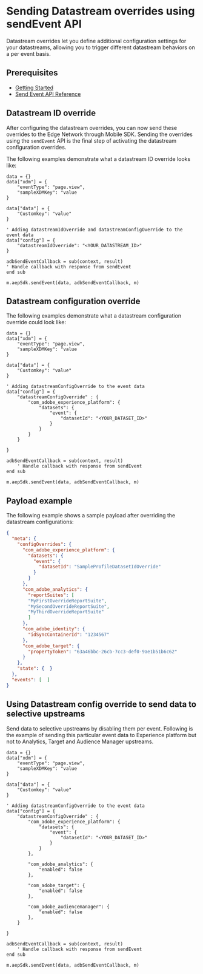 # Sending Datastream overrides using sendEvent API

Datastream overrides let you define additional configuration settings for your datastreams, allowing you to trigger different datastream behaviors on a per event basis.

## Prerequisites

* [Getting Started](../getting-started.md)
* [Send Event API Reference](../api-reference.md#sendevent)

## Datastream ID override

After configuring the datastream overrides, you can now send these overrides to the Edge Network through Mobile SDK. Sending the overrides using the `sendEvent` API is the final step of activating the datastream configuration overrides.

The following examples demonstrate what a datastream ID override looks like:

```brightscript
data = {}
data["xdm"] = {
    "eventType": "page.view",
    "sampleXDMKey": "value
}

data["data"] = {
    "Customkey": "value"
}

' Adding datastreamIdOverride and datastreamConfigOverride to the event data
data["config"] = {
    "datastreamIdOverride": "<YOUR_DATASTREAM_ID>"
}

adbSendEventCallback = sub(context, result)
' Handle callback with response from sendEvent
end sub

m.aepSdk.sendEvent(data, adbSendEventCallback, m)

```

## Datastream configuration override

The following examples demonstrate what a datastream configuration override could look like:


```brightscript
data = {}
data["xdm"] = {
    "eventType": "page.view",
    "sampleXDMKey": "value
}

data["data"] = {
    "Customkey": "value"
}

' Adding datastreamConfigOverride to the event data
data["config"] = {
    "datastreamConfigOverride" : {
        "com_adobe_experience_platform": {
            "datasets": {
                "event": {
                    "datasetId": "<YOUR_DATASET_ID>"
                }
            }
        }
    }

}

adbSendEventCallback = sub(context, result)
    ' Handle callback with response from sendEvent
end sub

m.aepSdk.sendEvent(data, adbSendEventCallback, m)

```

## Payload example

The following example shows a sample payload after overriding the datastream configurations:

```json
{
  "meta": {
    "configOverrides": {
      "com_adobe_experience_platform": {
        "datasets": {
          "event": {
            "datasetId": "SampleProfileDatasetIdOverride"
          }
        }
      },
      "com_adobe_analytics": {
        "reportSuites": [
        "MyFirstOverrideReportSuite",
        "MySecondOverrideReportSuite",
        "MyThirdOverrideReportSuite"
        ]
      },
      "com_adobe_identity": {
        "idSyncContainerId": "1234567"
      },
      "com_adobe_target": {
        "propertyToken": "63a46bbc-26cb-7cc3-def0-9ae1b51b6c62"
      }
    },
    "state": {  }
  },
  "events": [  ]
}
```

## Using Datastream config override to send data to selective upstreams

Send data to selective upstreams by disabling them per event. Following is the example of sending this particular event data to Experience platform but not to Analytics, Target and Audience Manager upstreams.

```brightscript
data = {}
data["xdm"] = {
    "eventType": "page.view",
    "sampleXDMKey": "value
}

data["data"] = {
    "Customkey": "value"
}

' Adding datastreamConfigOverride to the event data
data["config"] = {
    "datastreamConfigOverride" : {
        "com_adobe_experience_platform": {
            "datasets": {
                "event": {
                    "datasetId": "<YOUR_DATASET_ID>"
                }
            }
        },

        "com_adobe_analytics": {
            "enabled": false
        },

        "com_adobe_target": {
            "enabled": false
        },

        "com_adobe_audiencemanager": {
            "enabled": false
        },
    }

}

adbSendEventCallback = sub(context, result)
    ' Handle callback with response from sendEvent
end sub

m.aepSdk.sendEvent(data, adbSendEventCallback, m)
```
